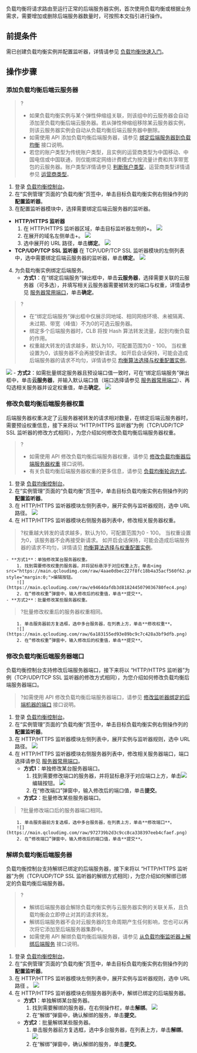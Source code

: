 负载均衡将请求路由至运行正常的后端服务器实例，首次使用负载均衡或根据业务需求，需要增加或删除后端服务器数量时，可按照本文指引进行操作。

## 前提条件
需已创建负载均衡实例并配置监听器，详情请参见 [负载均衡快速入门](https://cloud.tencent.com/document/product/214/8975)。
## 操作步骤
### 添加负载均衡后端云服务器
>?
>- 如果负载均衡实例与某个弹性伸缩组关联，则该组中的云服务器会自动添加至负载均衡后端云服务器。若从弹性伸缩组移除某云服务器实例，则该云服务器实例会自动从负载均衡后端云服务器中删除。
>- 如需使用 API 添加负载均衡后端服务器，请参见 [绑定后端服务器到负载均衡](https://cloud.tencent.com/doc/api/244/1265) 接口说明。
>- 若您的账户类型为传统账户类型，且实例的运营商类型为中国移动、中国电信或中国联通，则仅能绑定网络计费模式为按流量计费和共享带宽包的云服务器。账户类型详情请参见 [判断账户类型](https://cloud.tencent.com/document/product/1199/49090#judge)，运营商类型详情请参见 [运营商类型](https://cloud.tencent.com/document/product/214/33415#operator-type)。
>
1. 登录 [负载均衡控制台](https://console.cloud.tencent.com/loadbalance)。
2. 在“实例管理”页面的“负载均衡”页签中，单击目标负载均衡实例右侧操作列的**配置监听器**。
3. 在配置监听器模块中，选择需要绑定后端云服务器的监听器。
 - **HTTP/HTTPS 监听器**[](id:http)
	 1. 在 HTTP/HTTPS 监听器区域，单击目标监听器左侧的+。
	 ![](https://main.qcloudimg.com/raw/5c123efc112957e25f51ab2f8a753063.png)
	 2. 在展开的域名左侧单击+。
	 ![](https://main.qcloudimg.com/raw/816b003603e735d3d4f21e8891d9e279.png)
	 3. 选中展开的 URL 路径，单击**绑定**。
![](https://qcloudimg.tencent-cloud.cn/raw/6323e99705136f5102345fcbc6b75bfe.png)
 - **TCP/UDP/TCP SSL 监听器**
在 TCP/UDP/TCP SSL 监听器模块的左侧列表中，选中需要绑定后端云服务器的监听器，单击**绑定**。
![](https://qcloudimg.tencent-cloud.cn/raw/76b67dc5801b0f17d350dbee90f4f9ff.png)
4. 为负载均衡实例绑定后端服务。[](id:CLB)
	- **方式1**：在“绑定后端服务”弹出框中，单击**云服务器**，选择需要关联的云服务器（可多选），并填写相关云服务器需要被转发的端口与权重，详情请参见 [服务器常用端口](https://cloud.tencent.com/document/product/213/12451)，单击**确定**。
>?
>- 在“绑定后端服务”弹出框中仅展示同地域、相同网络环境、未被隔离、未过期、带宽（峰值）不为0的可选云服务器。
>- 绑定多个后端服务器时，CLB 将按 Hash 算法转发流量，起到均衡负载的作用。
>- 权重越大转发的请求越多，默认为10，可配置范围为0 - 100。 当权重设置为0，该服务器不会再接受新请求。 如开启会话保持，可能会造成后端服务器的请求不均匀，详情请参见 [均衡算法选择与权重配置实例](https://cloud.tencent.com/document/product/214/5371)。
>
 ![](https://main.qcloudimg.com/raw/fe255ed598355baa1c38b64f3e58083f.png)
	- **方式2**：如需批量绑定服务器且预设端口值一致时，可在“绑定后端服务”弹出框中，单击**云服务器**，并输入默认端口值（端口选择请参见 [服务器常用端口](https://cloud.tencent.com/document/product/213/12451)）、再勾选相关服务器并设定权重值，单击**确定**。
![](https://main.qcloudimg.com/raw/791cef0adbb501b8e44bd648c10d827d.png)



### 修改负载均衡后端服务器权重
后端服务器权重决定了云服务器被转发的请求相对数量，在绑定后端云服务器时，需要预设权重信息，接下来将以 “HTTP/HTTPS 监听器”为例（TCP/UDP/TCP SSL 监听器的修改方式相同），为您介绍如何修改负载均衡后端服务器权重。
>?
>- 如需使用 API 修改负载均衡后端服务器权重，请参见 [修改负载均衡器后端服务器权重](https://cloud.tencent.com/doc/api/244/1264) 接口说明。
>- 有关负载均衡后端服务器权重的更多信息，请参见 [负载均衡轮询方式](/doc/product/214/6153)。
>
1. 登录 [负载均衡控制台](https://console.cloud.tencent.com/loadbalance)。
2. 在“实例管理”页面的“负载均衡”页签中，单击目标负载均衡实例右侧操作列的**配置监听器**。
3. 在 HTTP/HTTPS 监听器模块左侧列表中，展开实例与监听器规则，选中 URL 路径。
![](https://main.qcloudimg.com/raw/2c2fbe8baf8cd922318c5a4b5c390c34.png)
4. 在 HTTP/HTTPS 监听器模块右侧服务器列表中，修改相关服务器权重。
>?权重越大转发的请求越多，默认为10，可配置范围为0 - 100。 当权重设置为0，该服务器不会再接受新请求。 如开启会话保持，可能会造成后端服务器的请求不均匀，详情请见 [均衡算法选择与权重配置实例](https://cloud.tencent.com/document/product/214/5371)。
>
	- **方式1**：单独修改某台服务器权重。
		1. 找到需要修改权重的服务器，并将鼠标悬浮于对应权重上方，单击<img src="https://main.qcloudimg.com/raw/4aae0dbec227f8fc18b4a35acf560f62.png" style="margin:0;">编辑按钮。
		![](https://main.qcloudimg.com/raw/e9464dafdb3d8182445079036780fec4.png)
		2. 在“修改权重”弹窗中，输入修改后的权重值，单击**提交**。
	- **方式2**：批量修改某些服务器权重。
>?批量修改权重后的服务器权重相同。
>
		1. 单击服务器前方复选框，选中多台服务器，在列表上方，单击**修改权重**。
		![](https://main.qcloudimg.com/raw/6a183155ed93e89bc9c7c428a3bf9dfb.png)
		2. 在“修改权重”弹窗中，输入修改后的权重值，单击**提交**。
		


### 修改负载均衡后端服务器端口
负载均衡控制台支持修改后端服务器端口，接下来将以 “HTTP/HTTPS 监听器”为例（TCP/UDP/TCP SSL 监听器的修改方式相同），为您介绍如何修改负载均衡后端服务器端口。
>?如需使用 API 修改负载均衡后端服务器端口，请参见 [修改监听器绑定的后端机器的端口](https://cloud.tencent.com/document/product/214/30678) 接口说明。
>
1. 登录 [负载均衡控制台](https://console.cloud.tencent.com/loadbalance)。
2. 在“实例管理”页面的“负载均衡”页签中，单击目标负载均衡实例右侧操作列的**配置监听器**。
3. 在 HTTP/HTTPS 监听器模块左侧列表中，展开实例与监听器规则，选中 URL 路径。
![](https://main.qcloudimg.com/raw/2c2fbe8baf8cd922318c5a4b5c390c34.png)
4. 在 HTTP/HTTPS 监听器模块右侧服务器列表中，修改相关服务器端口，端口选择请参见 [服务器常用端口](https://cloud.tencent.com/document/product/213/12451)。
	- **方式1**：单独修改某台服务器端口。
		1. 找到需要修改端口的服务器，并将鼠标悬浮于对应端口上方，单击<img src="https://main.qcloudimg.com/raw/4aae0dbec227f8fc18b4a35acf560f62.png" style="margin:0;">编辑按钮。
		![](https://main.qcloudimg.com/raw/4317e0c21e3baf9015c4d0c1653b9f08.png)
		2. 在“修改端口”弹窗中，输入修改后的端口值，单击**提交**。
	- **方式2**：批量修改某些服务器端口。
>?批量修改端口后的服务器端口相同。
>
		1. 单击服务器前方复选框，选中多台服务器，在列表上方，单击**修改端口**。
		![](https://main.qcloudimg.com/raw/972739b2d3c9cc8ca338397eeb4cfaef.png)
		2. 在“修改端口”弹窗中，输入修改后的端口值，单击**提交**。



### 解绑负载均衡后端服务器
负载均衡控制台支持解绑已绑定的后端服务器，接下来将以 “HTTP/HTTPS 监听器”为例（TCP/UDP/TCP SSL 监听器的解绑方式相同），为您介绍如何解绑已绑定的负载均衡后端服务器。
>?
>- 解绑后端服务器会解除负载均衡实例与云服务器实例的关联关系，且负载均衡会立即停止对其的请求转发。
>- 解绑后端服务器不会对云服务器的生命周期产生任何影响，您也可以再次将它添加至后端服务器集群中。
>- 如需使用 API 解绑负载均衡后端服务器，请参见 [从负载均衡监听器上解绑后端服务](https://cloud.tencent.com/document/product/214/30687) 接口说明。
>
1. 登录 [负载均衡控制台](https://console.cloud.tencent.com/loadbalance)。
2. 在“实例管理”页面的“负载均衡”页签中，单击目标负载均衡实例右侧操作列的**配置监听器**。
4. 在 HTTP/HTTPS 监听器模块左侧列表中，展开实例与监听器规则，选中 URL 路径 。
![](https://main.qcloudimg.com/raw/2c2fbe8baf8cd922318c5a4b5c390c34.png)
5. 在 HTTP/HTTPS 监听器模块右侧服务器列表中，解绑已绑定的后端服务器。
	- **方式1**：单独解绑某台服务器。
		1. 找到需要解绑的服务器，在右侧操作栏，单击**解绑**。
		![](https://main.qcloudimg.com/raw/8f041678ca1a50bbadaecf7a3c9cbb01.png)
		2. 在“解绑”弹窗中，确认解绑的服务，单击**提交**。
	- **方式2**：批量解绑某些服务器。
		1. 单击服务器前方复选框，选中多台服务器，在列表上方，单击**解绑**。
		![](https://main.qcloudimg.com/raw/2441fcacc682c22761c1cdca7e3087c7.png)
		2. 在“解绑”弹窗中，确认解绑的服务，单击**提交**。




